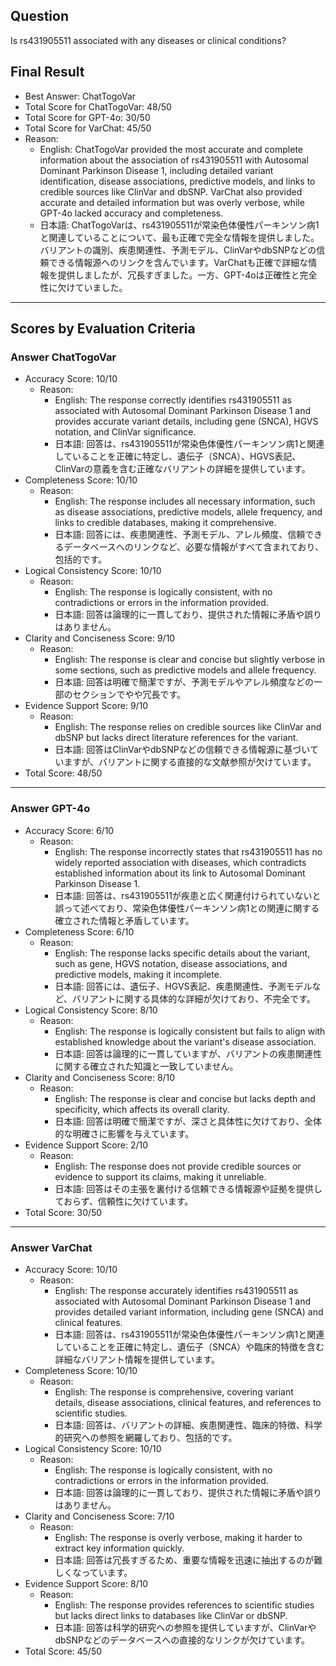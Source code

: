 ## Question

Is rs431905511 associated with any diseases or clinical conditions?

## Final Result

- Best Answer: ChatTogoVar
- Total Score for ChatTogoVar: 48/50
- Total Score for GPT-4o: 30/50
- Total Score for VarChat: 45/50
- Reason:
  - English: ChatTogoVar provided the most accurate and complete information about the association of rs431905511 with Autosomal Dominant Parkinson Disease 1, including detailed variant identification, disease associations, predictive models, and links to credible sources like ClinVar and dbSNP. VarChat also provided accurate and detailed information but was overly verbose, while GPT-4o lacked accuracy and completeness.
  - 日本語: ChatTogoVarは、rs431905511が常染色体優性パーキンソン病1と関連していることについて、最も正確で完全な情報を提供しました。バリアントの識別、疾患関連性、予測モデル、ClinVarやdbSNPなどの信頼できる情報源へのリンクを含んでいます。VarChatも正確で詳細な情報を提供しましたが、冗長すぎました。一方、GPT-4oは正確性と完全性に欠けていました。

---

## Scores by Evaluation Criteria

### Answer ChatTogoVar
- Accuracy Score: 10/10
  - Reason: 
    - English: The response correctly identifies rs431905511 as associated with Autosomal Dominant Parkinson Disease 1 and provides accurate variant details, including gene (SNCA), HGVS notation, and ClinVar significance.
    - 日本語: 回答は、rs431905511が常染色体優性パーキンソン病1と関連していることを正確に特定し、遺伝子（SNCA）、HGVS表記、ClinVarの意義を含む正確なバリアントの詳細を提供しています。
- Completeness Score: 10/10
  - Reason: 
    - English: The response includes all necessary information, such as disease associations, predictive models, allele frequency, and links to credible databases, making it comprehensive.
    - 日本語: 回答には、疾患関連性、予測モデル、アレル頻度、信頼できるデータベースへのリンクなど、必要な情報がすべて含まれており、包括的です。
- Logical Consistency Score: 10/10
  - Reason: 
    - English: The response is logically consistent, with no contradictions or errors in the information provided.
    - 日本語: 回答は論理的に一貫しており、提供された情報に矛盾や誤りはありません。
- Clarity and Conciseness Score: 9/10
  - Reason: 
    - English: The response is clear and concise but slightly verbose in some sections, such as predictive models and allele frequency.
    - 日本語: 回答は明確で簡潔ですが、予測モデルやアレル頻度などの一部のセクションでやや冗長です。
- Evidence Support Score: 9/10
  - Reason: 
    - English: The response relies on credible sources like ClinVar and dbSNP but lacks direct literature references for the variant.
    - 日本語: 回答はClinVarやdbSNPなどの信頼できる情報源に基づいていますが、バリアントに関する直接的な文献参照が欠けています。
- Total Score: 48/50

---

### Answer GPT-4o
- Accuracy Score: 6/10
  - Reason: 
    - English: The response incorrectly states that rs431905511 has no widely reported association with diseases, which contradicts established information about its link to Autosomal Dominant Parkinson Disease 1.
    - 日本語: 回答は、rs431905511が疾患と広く関連付けられていないと誤って述べており、常染色体優性パーキンソン病1との関連に関する確立された情報と矛盾しています。
- Completeness Score: 6/10
  - Reason: 
    - English: The response lacks specific details about the variant, such as gene, HGVS notation, disease associations, and predictive models, making it incomplete.
    - 日本語: 回答には、遺伝子、HGVS表記、疾患関連性、予測モデルなど、バリアントに関する具体的な詳細が欠けており、不完全です。
- Logical Consistency Score: 8/10
  - Reason: 
    - English: The response is logically consistent but fails to align with established knowledge about the variant's disease association.
    - 日本語: 回答は論理的に一貫していますが、バリアントの疾患関連性に関する確立された知識と一致していません。
- Clarity and Conciseness Score: 8/10
  - Reason: 
    - English: The response is clear and concise but lacks depth and specificity, which affects its overall clarity.
    - 日本語: 回答は明確で簡潔ですが、深さと具体性に欠けており、全体的な明確さに影響を与えています。
- Evidence Support Score: 2/10
  - Reason: 
    - English: The response does not provide credible sources or evidence to support its claims, making it unreliable.
    - 日本語: 回答はその主張を裏付ける信頼できる情報源や証拠を提供しておらず、信頼性に欠けています。
- Total Score: 30/50

---

### Answer VarChat
- Accuracy Score: 10/10
  - Reason: 
    - English: The response accurately identifies rs431905511 as associated with Autosomal Dominant Parkinson Disease 1 and provides detailed variant information, including gene (SNCA) and clinical features.
    - 日本語: 回答は、rs431905511が常染色体優性パーキンソン病1と関連していることを正確に特定し、遺伝子（SNCA）や臨床的特徴を含む詳細なバリアント情報を提供しています。
- Completeness Score: 10/10
  - Reason: 
    - English: The response is comprehensive, covering variant details, disease associations, clinical features, and references to scientific studies.
    - 日本語: 回答は、バリアントの詳細、疾患関連性、臨床的特徴、科学的研究への参照を網羅しており、包括的です。
- Logical Consistency Score: 10/10
  - Reason: 
    - English: The response is logically consistent, with no contradictions or errors in the information provided.
    - 日本語: 回答は論理的に一貫しており、提供された情報に矛盾や誤りはありません。
- Clarity and Conciseness Score: 7/10
  - Reason: 
    - English: The response is overly verbose, making it harder to extract key information quickly.
    - 日本語: 回答は冗長すぎるため、重要な情報を迅速に抽出するのが難しくなっています。
- Evidence Support Score: 8/10
  - Reason: 
    - English: The response provides references to scientific studies but lacks direct links to databases like ClinVar or dbSNP.
    - 日本語: 回答は科学的研究への参照を提供していますが、ClinVarやdbSNPなどのデータベースへの直接的なリンクが欠けています。
- Total Score: 45/50